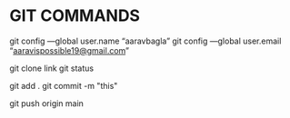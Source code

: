 
<h1> GIT COMMANDS </h1>

git config —global user.name “aaravbagla”
git config —global user.email “aaravispossible19@gmail.com”


git clone link
git status



git add .
git commit -m "this"

git push origin main
